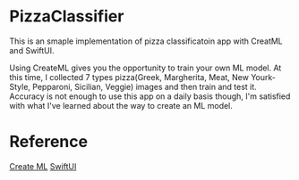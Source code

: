 # PizzaClassifier

This is an smaple implementation of pizza classificatoin app with CreatML and SwiftUI.

Using CreateML gives you the opportunity to train your own ML model.
At this time, I collected 7 types pizza(Greek, Margherita, Meat, New Yourk-Style, Pepparoni, Sicilian, Veggie) images and then train and test it.
Accuracy is not enough to use this app on a daily basis though, I'm satisfied with what I've learned about the way to create an ML model.


# Reference

[Create ML](https://developer.apple.com/machine-learning/create-ml/)
[SwiftUI](https://developer.apple.com/xcode/swiftui/)
